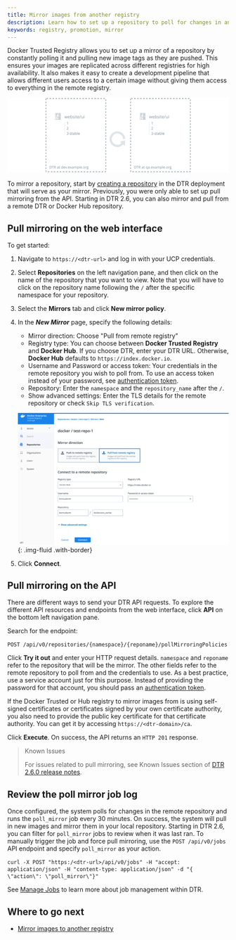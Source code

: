 ```yaml
---
title: Mirror images from another registry
description: Learn how to set up a repository to poll for changes in another registry and automatically pull new images from it.
keywords: registry, promotion, mirror
---
```


Docker Trusted Registry allows you to set up a mirror of a repository by
constantly polling it and pulling new image tags as they are pushed. This ensures your images are replicated across different registries for high availability. It also makes it easy to create a development pipeline that allows different
users access to a certain image without giving them access to everything in the remote registry.

![pull mirror](../../images/pull-mirror-1.svg)

To mirror a repository, start by [creating a repository](../manage-images/index.md)
in the DTR deployment that will serve as your mirror. Previously, you were only able to set up pull mirroring from the API. Starting in DTR 2.6, you can also mirror and pull from a remote DTR or Docker Hub repository. 

## Pull mirroring on the web interface

To get started:

1.  Navigate to `https://<dtr-url>` and log in with your UCP credentials. 

2.  Select **Repositories** on the left navigation pane, and then click on the name of the repository that you want to view. Note that you will have to click on the repository name following the `/` after the specific namespace for your repository.

3.  Select the **Mirrors** tab and click **New mirror policy**.

4. In the ***New Mirror*** page, specify the following details:
   * Mirror direction: Choose "Pull from remote registry"
   * Registry type: You can choose between **Docker Trusted Registry** and **Docker Hub**. If you choose DTR, enter your DTR URL. Otherwise, **Docker Hub** defaults to `https://index.docker.io`.
   * Username and Password or access token: Your credentials in the remote repository you wish to poll from. To use an access token instead of your password, see [authentication token](../access-tokens.md).
   * Repository: Enter the `namespace` and the `repository_name` after the `/`.
   * Show advanced settings: Enter the TLS details for the remote repository or check `Skip TLS verification`.


    ![](../../images/pull-mirror-1.png){: .img-fluid .with-border}



5. Click **Connect**.


## Pull mirroring on the API

There are different ways to send your DTR API requests. To explore the different API resources and endpoints from the web interface, click **API** on the bottom left navigation pane.

Search for the endpoint:

```
POST /api/v0/repositories/{namespace}/{reponame}/pollMirroringPolicies
```

Click **Try it out** and enter your HTTP request details. `namespace` and `reponame` refer
to the repository that will be the mirror. The other fields refer to the remote repository to poll from and the credentials to use. As a best practice, use a service account just for this purpose. Instead of providing the password for that account, you should pass an
[authentication token](../access-tokens.md).

If the Docker Trusted or Hub registry to mirror images from is using self-signed certificates or
certificates signed by your own certificate authority, you also need to provide
the public key certificate for that certificate authority.
You can get it by accessing `https://<dtr-domain>/ca`.

Click **Execute**. On success, the API returns an `HTTP 201` response. 

> Known Issues
>
> For issues related to pull mirroring, see Known Issues section of [DTR 2.6.0 release notes](../../release-notes).

## Review the poll mirror job log

Once configured, the system polls for changes in the remote repository and runs the `poll_mirror` job every 30 minutes. On success, the system will pull in new images and mirror them in your local repository. Starting in DTR 2.6, you can filter for `poll_mirror` jobs to review when it was last ran. To manually trigger the job and force pull mirroring, use the `POST /api/v0/jobs` API endpoint and specify `poll_mirror` as your action.

```
curl -X POST "https:/<dtr-url>/api/v0/jobs" -H "accept: application/json" -H "content-type: application/json" -d "{ \"action\": \"poll_mirror\"}"
```

See [Manage Jobs](../../admin/manage-jobs/job-queue/) to learn more about job management within DTR.


## Where to go next

* [Mirror images to another registry](push-mirror.md)
